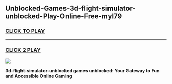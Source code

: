 
## Unblocked-Games-3d-flight-simulator-unblocked-Play-Online-Free-myl79
<h3>
<a href="https://premium76.site?title=3d-flight-simulator-unblocked&ref=26A">CLICK TO PLAY</a></h3>
<hr>

<h3>
<a href="https://premium76.site?title=3d-flight-simulator-unblocked&ref=26A">CLICK 2 PLAY</a>
  
</h3>

<a href="https://premium76.site?title=3d-flight-simulator-unblocked&ref=26A"><img src="https://clearcache.store/games.png"></a>


**3d-flight-simulator-unblocked games unblocked: Your Gateway to Fun and Accessible Online Gaming**
